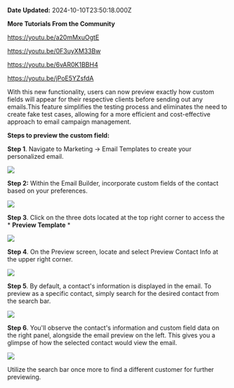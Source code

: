 **Date Updated:** 2024-10-10T23:50:18.000Z

**More Tutorials From the Community**

<https://youtu.be/a20mMxuOgtE>

<https://youtu.be/0F3uyXM33Bw>

<https://youtu.be/6vAR0K1BBH4>

<https://youtu.be/jPoE5YZsfdA>

  
With this new functionality, users can now preview exactly how custom fields will appear for their respective clients before sending out any emails.This feature simplifies the testing process and eliminates the need to create fake test cases, allowing for a more efficient and cost-effective approach to email campaign management.  
  
**Steps to preview the custom field:**  
  
**Step 1**. Navigate to Marketing -> Email Templates to create your personalized email.
  
  
![](https://s3.amazonaws.com/cdn.freshdesk.com/data/helpdesk/attachments/production/155034234236/original/naVtjtUDKMRO7wqYFqpTwN7SEe6BFiiOBw.png?1728306674)

**Step 2:** Within the Email Builder, incorporate custom fields of the contact based on your preferences.
  
  
![](https://s3.amazonaws.com/cdn.freshdesk.com/data/helpdesk/attachments/production/155034238157/original/JbXS0CIRt6y2NX78G2AEnEvw4zUfScp_uQ.png?1728308797)

  
**Step 3**. Click on the three dots located at the top right corner to access the \* **Preview Template** \*

  
![](https://s3.amazonaws.com/cdn.freshdesk.com/data/helpdesk/attachments/production/155034019060/original/TizmZeM0m_gHm3x5zZThiDWbVTnkO5b0Rg.png?1727952183)
  
  
**Step 4**. On the Preview screen, locate and select Preview Contact Info at the upper right corner.
  
  
![](https://s3.amazonaws.com/cdn.freshdesk.com/data/helpdesk/attachments/production/155034241239/original/-K1M6nrbVnWb93hTreyqP-KTK5nzFPyx9A.png?1728310592)

  
**Step 5**. By default, a contact's information is displayed in the email. To preview as a specific contact, simply search for the desired contact from the search bar.

  
![](https://s3.amazonaws.com/cdn.freshdesk.com/data/helpdesk/attachments/production/155034019679/original/wzkel42WFrk21osX0GsM3AlRg-t2L5L0rw.png?1727952566)
  
  
**Step 6**. You'll observe the contact's information and custom field data on the right panel, alongside the email preview on the left. This gives you a glimpse of how the selected contact would view the email.

  
![](https://s3.amazonaws.com/cdn.freshdesk.com/data/helpdesk/attachments/production/155034020107/original/kvLm_Sq-K3Bv1mcTQ040Gm6tq8Ts24Tfwg.png?1727952831)
  
  
Utilize the search bar once more to find a different customer for further previewing.